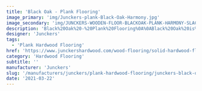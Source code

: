 ```yaml
---
title: 'Black Oak - Plank Flooring'
image_primary: 'img/Junckers-plank-Black-Oak-Harmony.jpg'
image_secondary: 'img/JUNCKERS-WOODEN-FLOOR-BLACKOAK-PLANK-HARMONY-SLACK-1484.jpg'
description: 'Black%20Oak%20-%20Plank%20Flooring%0A%0ABlack%20Oak%20is%20from%20ancient%20times%20known%20as%20one%20of%20nature%27s%20own%20products%20made%20of%20oak%20stored%20submerged%20in%20a%20bog%20for%20centuries.%0A%0ANatural%20processes%20cause%20the%20oak%20almost%20to%20become%20black%20and%20this%20characteristic%20colour%20gives%20the%20wood%20a%20very%20authentic%20expression.%20Through%20a%20unique%20colouring%20technique%20Junckers%20has%20recreated%20this%20look%20and%20together%20with%20the%20excellent%20strength%20properties%20of%20the%20oak%20a%20very%20exclusive%20product%20for%20floors%20is%20achieved.%0A%0AThis%20floor%20is%20also%20available%20as%20ships%20decking.%20The%20black%20neoprene%20strip%20placed%20between%20the%20boards%20adds%20a%20maritime%20look%20to%20the%20floor.%A0'
designer: 'Junckers'
tags:
  - 'Plank Hardwood Flooring'
href: 'https://www.junckershardwood.com/wood-flooring/solid-hardwood-flooring/plank-hardwood-flooring/product-page/black-oak-plank-flooring'
category: 'Hardwood Flooring'
subtitle: ''
manufacturer: 'Junckers'
slug: '/manufacturers/junckers/plank-hardwood-flooring/junckers-black-oak-plank-flooring'
date: '2021-03-22'
---
```

